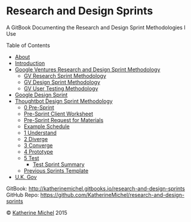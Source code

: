 # Research and Design Sprints

A GitBook Documenting the Research and Design Sprint Methodologies I Use

Table of Contents
* [About](README.md)
* [Introduction](introduction.md)
* [Google Ventures Research and Design Sprint Methodology](google-ventures/google_ventures_research_and_design_sprint_methodology.md)
   * [GV Research Sprint Methodology](google-ventures/gv_research_sprint_methodology.md)
   * [GV Design Sprint Methodology](google-ventures/gv_design_sprint_methodology.md)
   * [GV User Testing Methodology](google-ventures/gv_user_testing_methodology.md)
* [Google Design Sprint](google_design_sprint.md)
* [Thoughtbot Design Sprint Methodology](thoughtbot/thoughtbot_design_sprint_methodology.md)
   * [0 Pre-Sprint](thoughtbot/0-pre-sprint.md)
   * [Pre-Sprint Client Worksheet](thoughtbot/0-pre-sprint-client-worksheet.md)
   * [Pre-Sprint Request for Materials](thoughtbot/0-pre-sprint-request-for-materials.md)
   * [Example Schedule](thoughtbot/example_schedule.md)
   * [1 Understand](thoughtbot/1-understand.md)
   * [2 Diverge](thoughtbot/2-diverge.md)
   * [3 Converge](thoughtbot/3-converge.md)
   * [4 Prototype](thoughtbot/4-prototype.md)
   * [5 Test](thoughtbot/5-test.md)
       * [Test Sprint Summary](thoughtbot/5-test-sprint-summary.md)
   * [Previous Sprints Template](previous_sprints_template.md)
* [U.K. Gov](uk_gov.md)

GitBook: http://katherinemichel.gitbooks.io/research-and-design-sprints
<br> 
GitHub Repo: https://github.com/KatherineMichel/research-and-design-sprints

© [Katherine Michel](https://twitter.com/katimichel) 2015


